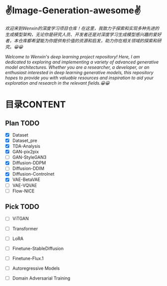 # ✌Image-Generation-awesome✌

*欢迎来到Wenxin的深度学习项目仓库！在这里，我致力于探索和实现多种先进的生成模型架构，无论你是研究人员、开发者还是对深度学习生成模型感兴趣的爱好者，本仓库都希望能为你提供有价值的资源和启发，助力你在相关领域的探索和研究。😀😀*

*Welcome to Wenxin's deep learning project repository! Here, I am dedicated to exploring and implementing a variety of advanced generative model architectures. Whether you are a researcher, a developer, or an enthusiast interested in deep learning generative models, this repository hopes to provide you with valuable resources and inspiration to aid your exploration and research in the relevant fields.😀😀*

# 目录CONTENT
## Plan TODO
- [x] Dataset
- [x] Dataset_pre
- [x] TDA-Analysis
- [x] GAN-pix2pix
- [ ] GAN-StyleGAN3
- [x] Diffusion-DDPM
- [ ] Diffusion-DDIM
- [x] Diffusion-Controlnet
- [x] VAE-BetaVAE
- [ ] VAE-VQVAE
- [ ] Flow-NICE
## Pick TODO
- [ ] ViTGAN
- [ ] Transformer
- [ ] LoRA
- [ ] Finetune-StableDiffusion
- [ ] Finetune-Flux.1
- [ ] Autoregressive Models
- [ ] Domain Adversarial Training
 
